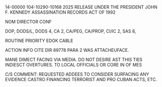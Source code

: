 14-00000
104-10290-10168
2025 RELEASE UNDER THE PRESIDENT JOHN F. KENNEDY ASSASSINATION RECORDS ACT OF 1992

NOM DIRECTOR
CONF

DOP, DODS/L, DODS 4, CA 2, CA/PEG, CA/PROP, CI/IC 2, SAS 8,

ROUTINE
PRIORITY EDOK CABLE

ACTION
INFO
CITE DIR 89778
PARA 2
WAS ATTACHEUFACE.

MANE DIMECT
FACING VIA MEDIA. DO NOT DESIRE AST THIS TIES
INDIESCT OVERTURES. TO LOCAL OFFICIALS OR CORE IN
OF MES

C/S COMMENT: REQUESTED ADDEES TO CONSIDER SURFACING ANY EVIDENCE CASTRO
FINANCING TERRORIST AND PRO CUBAN ACTS, ETC.
